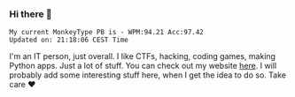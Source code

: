 ### Hi there 👋
<!-- PB START -->
```
My current MonkeyType PB is - WPM:94.21 Acc:97.42
Updated on: 21:18:06 CEST Time
```
<!-- PB END -->
I'm an IT person, just overall. I like CTFs, hacking, coding games, making Python apps. Just a lot of stuff.
You can check out my website [here](https://skill3472.github.io/).
I will probably add some interesting stuff here, when I get the idea to do so. Take care ❤️
